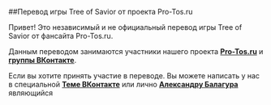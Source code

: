 ##Перевод игры Tree of Savior от проекта Pro-Tos.ru

Привет! Это независимый и не официальный перевод игры Tree of Savior от фансайта Pro-Tos.ru. 

Данным переводом занимаются участники нашего проекта [**Pro-Tos.ru**](http://www.pro-tos.ru/) и  [**группы ВКонтакте**](https://vk.com/topic-98525759_32734251). 

Если вы хотите принять участие в переводе. Вы можете написать у нас в специальной [**Теме ВКонтакте**](https://vk.com/topic-98525759_32734251) или лично [**Александру Балагура**](https://vk.com/id6308290) являющийся
